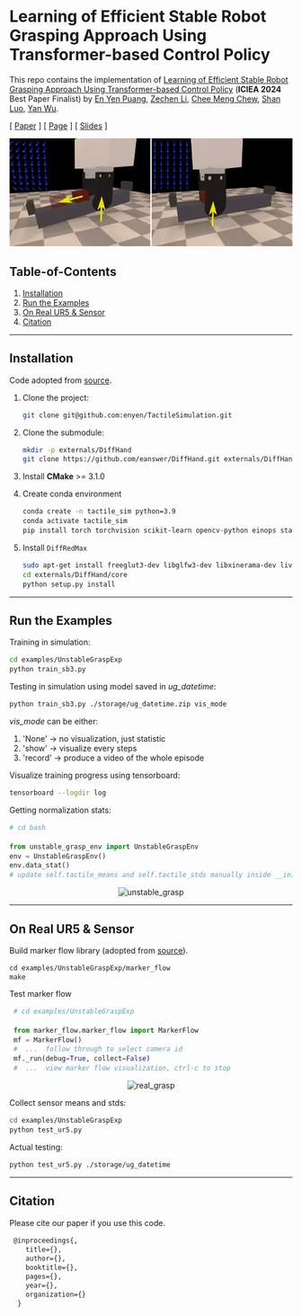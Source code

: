 # Learning of Efficient Stable Robot Grasping Approach Using Transformer-based Control Policy

This repo contains the implementation of [Learning of Efficient Stable Robot Grasping Approach Using Transformer-based Control Policy]() (**ICIEA 2024** Best Paper Finalist) by 
[En Yen Puang](https://scholar.google.com/citations?user=jePmCqAAAAAJ), 
[Zechen Li](),
[Chee Meng Chew](https://scholar.google.com/citations?hl=en&user=woLCMSYAAAAJ),
[Shan Luo](https://scholar.google.com/citations?hl=en&user=ArnkrbwAAAAJ),
[Yan Wu](https://scholar.google.com/citations?hl=en&user=Pn1ZxxwAAAAJ).

[ [Paper]() ] [ [Page](https://stable-tactile-grasp.github.io/) ] [ [Slides]() ] 

<p align="center">
    <img src="examples/UnstableGraspExp/experiment/intro.png" alt="intro" width="700" /></p>

## Table-of-Contents

1. [Installation](#Installation)
2. [Run the Examples](#Run-the-Examples)
3. [On Real UR5 & Sensor](#On-Real-UR5-&-Sensor)
4. [Citation](#Citation)

---

## Installation

Code adopted from [source](https://github.com/eanswer/TactileSimulation).

1. Clone the project:
   ```bash
   git clone git@github.com:enyen/TactileSimulation.git
   ```
2. Clone the submodule:
   ```bash
   mkdir -p externals/DiffHand
   git clone https://github.com/eanswer/DiffHand.git externals/DiffHand
   ```

3. Install **CMake** >= 3.1.0

4. Create conda environment 

   ```bash
   conda create -n tactile_sim python=3.9
   conda activate tactile_sim
   pip install torch torchvision scikit-learn opencv-python einops stable_baselines3 tensorboard scipy pyyaml tqdm rich matplotlib pybind11 math3d=3.4.1 git+https://github.com/enyen/python-urx
   ```

5. Install `DiffRedMax`

   ```bash
   sudo apt-get install freeglut3-dev libglfw3-dev libxinerama-dev livxcursor-dev libxi-dev libxxf86vm-dev   
   cd externals/DiffHand/core
   python setup.py install
   ```

---

## Run the Examples

Training in simulation:
```bash
cd examples/UnstableGraspExp
python train_sb3.py
```

Testing in simulation using model saved in _ug_datetime_:
```bash
python train_sb3.py ./storage/ug_datetime.zip vis_mode
```
_vis_mode_ can be either: 
1. 'None' -> no visualization, just statistic
2. 'show' -> visualize every steps
3. 'record' -> produce a video of the whole episode

Visualize training progress using tensorboard:
```bash
tensorboard --logdir log
```

Getting normalization stats:
```python
# cd bash

from unstable_grasp_env import UnstableGraspEnv
env = UnstableGraspEnv()
env.data_stat()
# update self.tactile_means and self.tactile_stds manually inside __init__.
```

<p align="center">
    <img src="envs/assets/unstable_grasp/unstable_grasp.gif" alt="unstable_grasp" width="500" /></p>

---

## On Real UR5 & Sensor

Build marker flow library (adopted from [source](https://github.com/GelSight/tracking)).
```commandline
cd examples/UnstableGraspExp/marker_flow
make
```

Test marker flow 
```python
 # cd examples/UnstableGraspExp

 from marker_flow.marker_flow import MarkerFlow
 mf = MarkerFlow()
 #  ...  follow through to select camera id
 mf._run(debug=True, collect=False)
 #  ...  view marker flow visualization, ctrl-c to stop
```

<p align="center">
    <img src="examples/UnstableGraspExp/experiment/ug_real.gif" alt="real_grasp" width="500" /></p>

Collect sensor means and stds:
```bash
cd examples/UnstableGraspExp
python test_ur5.py
```

Actual testing:
```bash
python test_ur5.py ./storage/ug_datetime
```

---

## Citation

Please cite our paper if you use this code.

     @inproceedings{,
        title={},
        author={},
        booktitle={},
        pages={},
        year={},
        organization={}
      }
